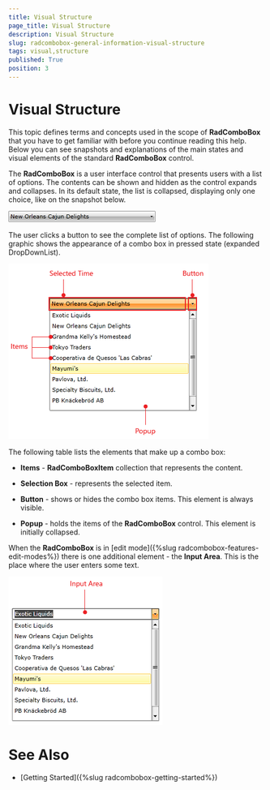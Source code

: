 ```yaml
---
title: Visual Structure
page_title: Visual Structure
description: Visual Structure
slug: radcombobox-general-information-visual-structure
tags: visual,structure
published: True
position: 3
---
```


# Visual Structure

This topic defines terms and concepts used in the scope of __RadComboBox__ that you have to get familiar with before you continue reading this help. Below you can see snapshots and explanations of the main states and visual elements of the standard __RadComboBox__ control.

The __RadComboBox__ is a user interface control that presents users with a list of options. The contents can be shown and hidden as the control expands and collapses. In its default state, the list is collapsed, displaying only one choice, like on the snapshot below.

![Rad Combo Box Visual Structure 01](images/RadComboBox_VisualStructure_01.PNG)

The user clicks a button to see the complete list of options. The following graphic shows the appearance of a combo box in pressed state (expanded DropDownList).

![Rad Combo Box Visual Structure 02](images/RadComboBox_VisualStructure_02.png)

The following table lists the elements that make up a combo box:

* __Items__ - __RadComboBoxItem__ collection that represents the content.

* __Selection Box__ - represents the selected item.

* __Button__ - shows or hides the combo box items. This element is always visible.

* __Popup__ - holds the items of the __RadComboBox__ control. This element is initially collapsed.

When the __RadComboBox__ is in [edit mode]({%slug radcombobox-features-edit-modes%}) there is one additional element - the __Input Area__. This is the place where the user enters some text.

![Rad Combo Box Visual Structure 03](images/RadComboBox_VisualStructure_03.png)

# See Also

 * [Getting Started]({%slug radcombobox-getting-started%})
